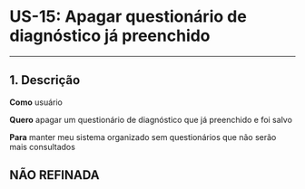 # US-15: Apagar questionário de diagnóstico já preenchido

---

## 1. Descrição

**Como** usuário

**Quero** apagar um questionário de diagnóstico que já preenchido e foi salvo

**Para** manter meu sistema organizado sem questionários que não serão mais consultados

## NÃO REFINADA
